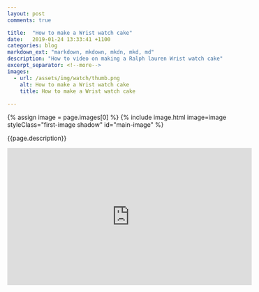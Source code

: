 ```yaml
---
layout: post
comments: true

title:  "How to make a Wrist watch cake"
date:   2019-01-24 13:33:41 +1100
categories: blog
markdown_ext: "markdown, mkdown, mkdn, mkd, md"
description: "How to video on making a Ralph lauren Wrist watch cake"
excerpt_separator: <!--more-->
images: 
  - url: /assets/img/watch/thumb.png
    alt: How to make a Wrist watch cake
    title: How to make a Wrist watch cake
 
---
```

<div class="center first-image">

{% assign image = page.images[0] %}
{% include image.html image=image styleClass="first-image shadow" id="main-image" %}

<p id="description">{{page.description}}</p>

</div>

<div class="center">
	<iframe width="560" height="315" src="https://www.youtube.com/embed/SAFwDHCI3uk" frameborder="0" allow="accelerometer; autoplay; encrypted-media; gyroscope; picture-in-picture" allowfullscreen></iframe>
</div>